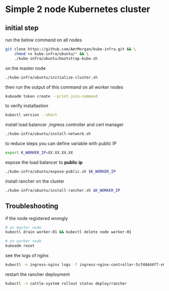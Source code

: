 # Simple 2 node Kubernetes cluster

## initial step
run the below command on all nodes
```bash
git clone https://github.com/AmrMorgan/kube-infra.git && \
    chmod +x kube-infra/ubuntu/* && \
    ./kube-infra/ubuntu/bootstrap-kube.sh
```
on the master node
```bash
./kube-infra/ubuntu/initialize-cluster.sh
```

then run the output of this command on all worker nodes
```bash
kubeadm token create --print-join-command
```
to verify installastion
```bash
kubectl version --short
```

install load balancer ,ingress controller and cert manager
```bash
./kube-infra/ubuntu/install-network.sh
```

to reduce steps you can define variable with public IP
```bash
export K_WORKER_IP=XX.XX.XX.XX
```

expose the load balancer to **public ip**
```bash
./kube-infra/ubuntu/expose-public.sh $K_WORKER_IP
```

install rancher on the cluster
```bash
./kube-infra/ubuntu/install-rancher.sh $K_WORKER_IP
```

## Troubleshooting 
if the node registered wrongly
```bash
# on master node
kubectl drain worker-01 && kubectl delete node worker-01

# on worker node
kubeadm reset
```
see the logs of nginx
```bash
kubectl -n ingress-nginx logs -f ingress-nginx-controller-5cf484d4f7-v6fj8 -n ingress-nginx
```
restart the rancher deployment
```bash
kubectl -n cattle-system rollout status deploy/rancher
```